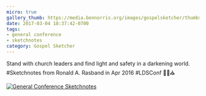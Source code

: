 ```yaml
---
micro: true
gallery_thumb: https://media.bennorris.org/images/gospelsketcher/thumbs/apr-16-2-rasband.jpg
date: 2017-03-04 18:37:42-0700
tags:
- general conference
- sketchnotes
category: Gospel Sketcher
---
```


Stand with church leaders and find light and safety in a darkening world. #Sketchnotes from Ronald A. Rasband in Apr 2016 #LDSConf ✍🏼⛪️

[![General Conference Sketchnotes](https://media.bennorris.org/images/gospelsketcher/general-conference/apr-2016/apr-16-2-rasband.jpg)](https://media.bennorris.org/images/gospelsketcher/general-conference/apr-2016/apr-16-2-rasband.jpg)
